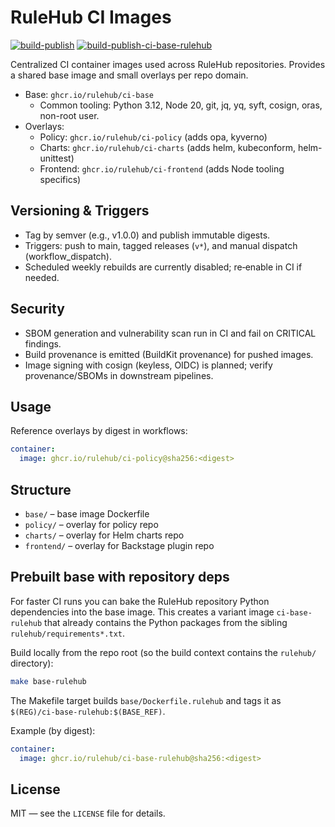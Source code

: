 # RuleHub CI Images

[![build-publish](https://github.com/rulehub/rulehub-ci-images/actions/workflows/build-publish.yml/badge.svg?branch=main)](https://github.com/rulehub/rulehub-ci-images/actions/workflows/build-publish.yml)
[![build-publish-ci-base-rulehub](https://github.com/rulehub/rulehub-ci-images/actions/workflows/build-publish-rulehub.yml/badge.svg?branch=main)](https://github.com/rulehub/rulehub-ci-images/actions/workflows/build-publish-rulehub.yml)

Centralized CI container images used across RuleHub repositories. Provides a shared base image and small overlays per repo domain.

- Base: `ghcr.io/rulehub/ci-base`
  - Common tooling: Python 3.12, Node 20, git, jq, yq, syft, cosign, oras, non-root user.
- Overlays:
  - Policy: `ghcr.io/rulehub/ci-policy` (adds opa, kyverno)
  - Charts: `ghcr.io/rulehub/ci-charts` (adds helm, kubeconform, helm-unittest)
  - Frontend: `ghcr.io/rulehub/ci-frontend` (adds Node tooling specifics)

## Versioning & Triggers

- Tag by semver (e.g., v1.0.0) and publish immutable digests.
- Triggers: push to main, tagged releases (`v*`), and manual dispatch (workflow_dispatch).
- Scheduled weekly rebuilds are currently disabled; re‑enable in CI if needed.

## Security

- SBOM generation and vulnerability scan run in CI and fail on CRITICAL findings.
- Build provenance is emitted (BuildKit provenance) for pushed images.
- Image signing with cosign (keyless, OIDC) is planned; verify provenance/SBOMs in downstream pipelines.

## Usage

Reference overlays by digest in workflows:

```yaml
container:
  image: ghcr.io/rulehub/ci-policy@sha256:<digest>
```

## Structure

- `base/` – base image Dockerfile
- `policy/` – overlay for policy repo
- `charts/` – overlay for Helm charts repo
- `frontend/` – overlay for Backstage plugin repo

## Prebuilt base with repository deps

For faster CI runs you can bake the RuleHub repository Python dependencies into
the base image. This creates a variant image `ci-base-rulehub` that already
contains the Python packages from the sibling `rulehub/requirements*.txt`.

Build locally from the repo root (so the build context contains the `rulehub/`
directory):

```sh
make base-rulehub
```

The Makefile target builds `base/Dockerfile.rulehub` and tags it as
`$(REG)/ci-base-rulehub:$(BASE_REF)`.

Example (by digest):

```yaml
container:
  image: ghcr.io/rulehub/ci-base-rulehub@sha256:<digest>
```

## License

MIT — see the `LICENSE` file for details.
